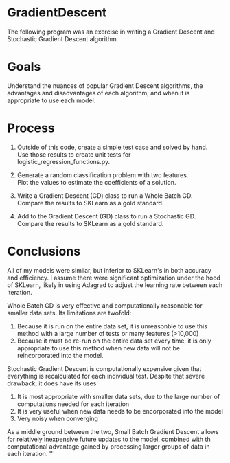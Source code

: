 # GradientDescent
The following program was an exercise in writing a Gradient Descent and Stochastic Gradient Descent algorithm.

# Goals
Understand the nuances of popular Gradient Descent algorithms, the advantages and disadvantages of each algorithm, and when it is appropriate to use each model.

# Process
1. Outside of this code, create a simple test case and solved by hand.  
Use those results to create unit tests for logistic_regression_functions.py.

1. Generate a random classification problem with two features.  
Plot the values to estimate the coefficients of a solution.

1. Write a Gradient Descent (GD) class to run a Whole Batch GD.  
Compare the results to SKLearn as a gold standard.

1. Add to the Gradient Descent (GD) class to run a Stochastic GD.  
Compare the results to SKLearn as a gold standard.

# Conclusions
All of my models were similar, but inferior to SKLearn's in both accuracy and efficiency. I assume there were significant optimization under the hood of SKLearn, likely in using Adagrad to adjust the learning rate between each iteration.

Whole Batch GD is very effective and computationally reasonable for smaller data sets.  Its limitations are twofold:
  1. Because it is run on the entire data set, it is unreasonble to use this method with a large number of tests or many features (>10,000)
  1. Because it must be re-run on the entire data set every time, it is only appropriate to use this method when new data will not be reincorporated into the model.

Stochastic Gradient Descent is computationally expensive given that everything is recalculated for each individual test.  Despite that severe drawback, it does have its uses:
  1. It is most appropriate with smaller data sets, due to the large number of computations needed for each iteration
  1. It is very useful when new data needs to be encorporated into the model
  1. Very noisy when converging

As a middle ground between the two, Small Batch Gradient Descent allows for relatively inexpensive future updates to the model, combined with th computational advantage gained by processing larger groups of data in each iteration.
'''
